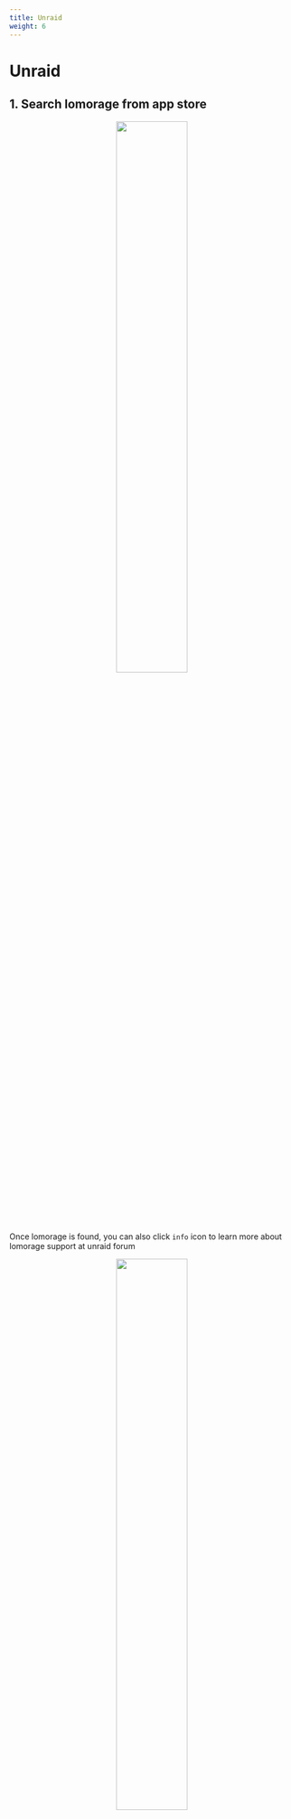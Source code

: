 ```yaml
---
title: Unraid
weight: 6
---
```


# Unraid

## 1. Search lomorage from app store

<p align="center">
  <img width="50%" src="/img/installation/unraid1.png">
</p>

Once lomorage is found, you can also click `info` icon to learn more about lomorage support at unraid forum

<p align="center">
  <img width="50%" src="/img/installation/unraid2.png">
</p>

## 2. Click install. You are done!

<p align="center">
  <img width="50%" src="/img/installation/unraid3.png">
</p>

## Unraid template customization
Below is the explanation on template configuration.

<p align="center">
  <img width="50%" src="/img/installation/unraid4.png">
</p>

- Network: Default value is `host` mode because mobile client uses MDNS to auto-discover server listen address and port. It can be changed to `bridge` mode if user wants to configure these information from mobile client by yourselves.
- ExtraParams: Default value is `99:100`. This parameter need combined together with `User` mount configuration. It is to make sure uploaded photos/videos have right user/group permission, and can be browsed via unraid share feature. 99 is user ID of `nobody`, and 100 is group ID of `nobody`. User can customize it based on his own user configuration.
- PostArgs: Default value is `192.168.1.28 8000 8000`. `192.168.1.28` is unraid IP, `8000` is lomorage API backend listening port, and `8000` it's also lomorage web portal listening port.
- Config
  * MediaDir: This is uploaded media storage directory. Default value is `/mnt/user/`
  * AppDir: This directory stores configuration file, database file, log files, etc, used by lomorage api server. Default value is `/mnt/user/appdata`
  * User: This mount file is to ensure lomo backend API server uses the same user ID and group ID as host unraid OS. Lomorage will never read the confidential data inside the file

